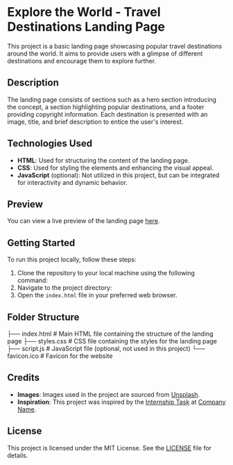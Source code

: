 # Explore the World - Travel Destinations Landing Page

This project is a basic landing page showcasing popular travel destinations around the world. It aims to provide users with a glimpse of different destinations and encourage them to explore further.

## Description

The landing page consists of sections such as a hero section introducing the concept, a section highlighting popular destinations, and a footer providing copyright information. Each destination is presented with an image, title, and brief description to entice the user's interest.

## Technologies Used

- **HTML**: Used for structuring the content of the landing page.
- **CSS**: Used for styling the elements and enhancing the visual appeal.
- **JavaScript** (optional): Not utilized in this project, but can be integrated for interactivity and dynamic behavior.

## Preview

You can view a live preview of the landing page [here](#).

## Getting Started

To run this project locally, follow these steps:

1. Clone the repository to your local machine using the following command:
2. Navigate to the project directory:
3. Open the `index.html` file in your preferred web browser.

## Folder Structure

├── index.html # Main HTML file containing the structure of the landing page
├── styles.css # CSS file containing the styles for the landing page
├── script.js # JavaScript file (optional, not used in this project)
└── favicon.ico # Favicon for the website

## Credits

- **Images**: Images used in the project are sourced from [Unsplash](https://unsplash.com).
- **Inspiration**: This project was inspired by the [Internship Task](#) at [Company Name](#).

## License

This project is licensed under the MIT License. See the [LICENSE](LICENSE) file for details.

